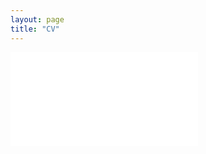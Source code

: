 ```yaml
---
layout: page
title: "CV"
---
```


<embed src="assets/cv-marcos_augusto.pdf" type="application/pdf"/>
